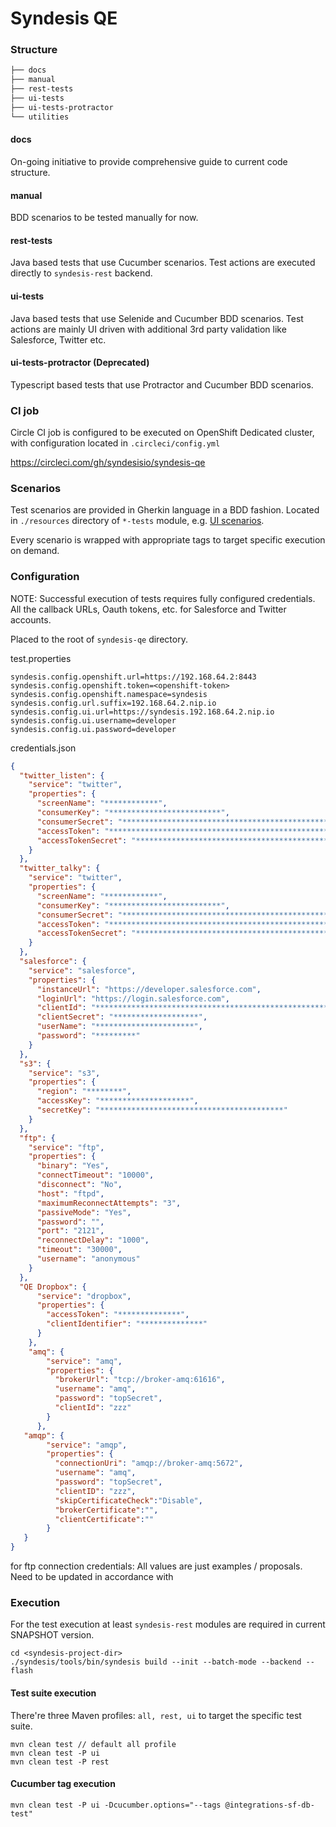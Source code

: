 # Syndesis QE


### Structure

```bash
├── docs
├── manual
├── rest-tests
├── ui-tests
├── ui-tests-protractor
└── utilities
```

#### docs
On-going initiative to provide comprehensive guide to current code structure.

#### manual
BDD scenarios to be tested manually for now.

#### rest-tests
Java based tests that use Cucumber scenarios.
Test actions are executed directly to `syndesis-rest` backend.

#### ui-tests
Java based tests that use Selenide and Cucumber BDD scenarios.
Test actions are mainly UI driven with additional 3rd party validation like Salesforce, Twitter etc.

#### ui-tests-protractor (Deprecated)
Typescript based tests that use Protractor and Cucumber BDD scenarios.


### CI job

Circle CI job is configured to be executed on OpenShift Dedicated cluster, with configuration located in `.circleci/config.yml`

https://circleci.com/gh/syndesisio/syndesis-qe


### Scenarios
Test scenarios are provided in Gherkin language in a BDD fashion. Located in `./resources`
directory of `*-tests` module, e.g. [UI scenarios](https://github.com/syndesisio/syndesis-qe/tree/master/ui-tests/src/test/resources/features).

Every scenario is wrapped with appropriate tags to target specific execution on demand.

### Configuration
NOTE: Successful execution of tests requires fully configured credentials.
All the callback URLs, Oauth tokens, etc. for Salesforce and Twitter accounts.

Placed to the root of `syndesis-qe` directory.

test.properties
```
syndesis.config.openshift.url=https://192.168.64.2:8443
syndesis.config.openshift.token=<openshift-token>
syndesis.config.openshift.namespace=syndesis
syndesis.config.url.suffix=192.168.64.2.nip.io
syndesis.config.ui.url=https://syndesis.192.168.64.2.nip.io
syndesis.config.ui.username=developer
syndesis.config.ui.password=developer

```


credentials.json
```json
{
  "twitter_listen": {
    "service": "twitter",
    "properties": {
      "screenName": "************",
      "consumerKey": "*************************",
      "consumerSecret": "**************************************************",
      "accessToken": "**************************************************",
      "accessTokenSecret": "*********************************************"
    }
  },
  "twitter_talky": {
    "service": "twitter",
    "properties": {
      "screenName": "************",
      "consumerKey": "*************************",
      "consumerSecret": "**************************************************",
      "accessToken": "**************************************************",
      "accessTokenSecret": "*********************************************"
    }
  },
  "salesforce": {
    "service": "salesforce",
    "properties": {
      "instanceUrl": "https://developer.salesforce.com",
      "loginUrl": "https://login.salesforce.com",
      "clientId": "*************************************************************************************",
      "clientSecret": "*******************",
      "userName": "**********************",
      "password": "*********"
    }
  },
  "s3": {
    "service": "s3",
    "properties": {
      "region": "********",
      "accessKey": "********************",
      "secretKey": "*****************************************"
    }
  },
  "ftp": {
    "service": "ftp",
    "properties": {
      "binary": "Yes",
      "connectTimeout": "10000",
      "disconnect": "No",
      "host": "ftpd",
      "maximumReconnectAttempts": "3",
      "passiveMode": "Yes",
      "password": "",
      "port": "2121",
      "reconnectDelay": "1000",
      "timeout": "30000",
      "username": "anonymous"
    }
  },
  "QE Dropbox": {
  	  "service": "dropbox",
  	  "properties": {
  	  	"accessToken": "**************",
  		"clientIdentifier": "**************"
  	  }
    },
    "amq": {
        "service": "amq",
        "properties": {
          "brokerUrl": "tcp://broker-amq:61616",
          "username": "amq",
          "password": "topSecret",
          "clientId": "zzz"
        }
      },
   "amqp": {
        "service": "amqp",
        "properties": {
          "connectionUri": "amqp://broker-amq:5672",
          "username": "amq",
          "password": "topSecret",
          "clientID": "zzz",
          "skipCertificateCheck":"Disable",
          "brokerCertificate":"",
          "clientCertificate":""
        }
   }
}
```
for ftp connection credentials:
All values are just examples / proposals. Need to be updated in accordance with 

### Execution

For the test execution at least `syndesis-rest` modules are required in current SNAPSHOT version.

```
cd <syndesis-project-dir>
./syndesis/tools/bin/syndesis build --init --batch-mode --backend --flash
```

#### Test suite execution

There're three Maven profiles: `all, rest, ui` to target the specific test suite.

```
mvn clean test // default all profile
mvn clean test -P ui
mvn clean test -P rest
```

#### Cucumber tag execution
```
mvn clean test -P ui -Dcucumber.options="--tags @integrations-sf-db-test"
```
